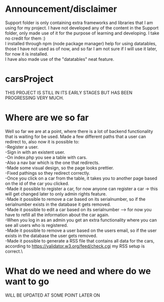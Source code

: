 # Announcement/disclaimer
Support folder is only containing extra frameworks and libraries that I am using for my project.
I have not developed any of the content in the Support folder, only made use of it for the purpose of learning and developing.
I take no credit for them :) \
I installed through npm (node package manager) help for using datatables, those I have not used as of now, and so far
I am not sure if I will use it later, for now it is installed.\
I have also made use of the "datatables" neat feature.
# carsProject
THIS PROJECT IS STILL IN ITS EARLY STAGES BUT HAS BEEN PROGRESSING VERY MUCH.

# Where are we so far
Well so far we are at a point, where there is a lot of backend functionality that is waiting for be used.
Made a few different paths that a user can redirect to, also now it is possible to:\
  -Register a user.\
  -Sign in with an existent user.\
  -On index.php you see a table with cars.\
  -Also a nav bar which is the one that redirects.\
  -Made some visual design, so the page looks prettier.\
  -Fixed pathings so they redirect correctly.\
  -Once you click on a car from the table, it takes you to another page based on the id of the car you clicked.\
  -Made it possible to register a car, for now anyone can register a car -> this will get changed later to only admin rights feature.\
  -Made it possible to remove a car based on its serialnumber, so if the serialnumber exists in the database it gets removed.\
  -Made it possible to edit a car based on its serialnumber --> for now you have to refill all the information about the car again.\
  -When you log in as an admin you get an extra functionality where you can see all users who is registered.\
  -Made it possible to remove a user based on the users email, so if the user exists in the database the user gets removed.\
  -Made it possible to generate a RSS file that contains all data for the cars, according to https://validator.w3.org/feed/check.cgi my RSS setup is correct.\

# What do we need and where do we want to go
WILL BE UPDATED AT SOME POINT LATER ON
